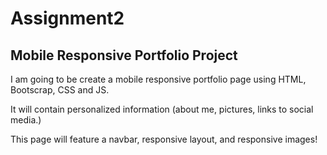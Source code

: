 # Assignment2
## Mobile Responsive Portfolio Project

I am going to be create a mobile responsive portfolio page using HTML, Bootscrap, CSS and JS.

It will contain personalized information (about me, pictures, links to social media.)

This page will feature a navbar, responsive layout, and responsive images!
